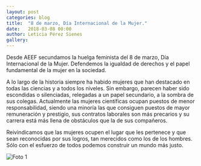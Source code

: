 ```yaml
---
layout: post
categories: blog 
title:  "8 de marzo, Día Internacional de la Mujer."
date:   2018-03-08 00:00
author: Leticia Pérez Sienes
gallery:
---
```


Desde AEEF secundamos la huelga feminista del 8 de marzo, Día Internacional de la Mujer. Defendemos la igualdad de derechos y el papel
fundamental de la mujer en la sociedad.

A lo largo de la historia siempre ha habido mujeres que han destacado en todas las ciencias y a todos los niveles. Sin embargo,
parecen haber sido escondidas o silenciadas, relegadas a un papel secundario, a la sombra de sus colegas. Actualmente las mujeres
científicas ocupan puestos de menor responsabilidad, siendo una minoría las que consiguen puestos de mayor remuneración y prestigio,
sus contratos laborales son más precarios y su carrera está más llena de obstáculos que la de sus compañeros.

Reivindicamos que las mujeres ocupen el lugar que les pertenece y que sean reconocidas por sus logros, tan merecidos como los de los
hombres. Sólo con el esfuerzo de todos podemos construir un mundo más justo.

![Foto 1](/img/blog/mujeresciencia.jpg)
